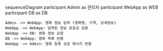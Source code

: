 sequenceDiagram
    participant Admin as 관리자
    participant WebApp as WEB
    participant DB as DB

    Admin ->> WebApp: 영화 정보 입력 (영화명, 가격, 상세정보)
    WebApp ->> WebApp: 입력된 정보 유효성 검증
    WebApp ->> DB: 영화 정보 요청
    DB ->> WebApp: 영화 목록 반환
    WebApp ->> Admin: 영화 등록 성공 메시지 반환






